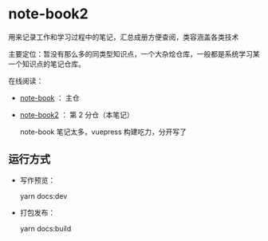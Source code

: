 # note-book2

用来记录工作和学习过程中的笔记，汇总成册方便查阅，类容涵盖各类技术

主要定位：暂没有那么多的同类型知识点，一个大杂烩仓库，一般都是系统学习某一个知识点的笔记仓库。

在线阅读：

- [note-book](https://zq99299.github.io/note-book/) ： 主仓
- [note-book2](https://zq99299.github.io/note-book2/) ： 第 2 分仓（本笔记）
  
  note-book 笔记太多，vuepress 构建吃力，分开写了

## 运行方式

- 写作预览：

  yarn docs:dev
- 打包发布：

  yarn docs:build
